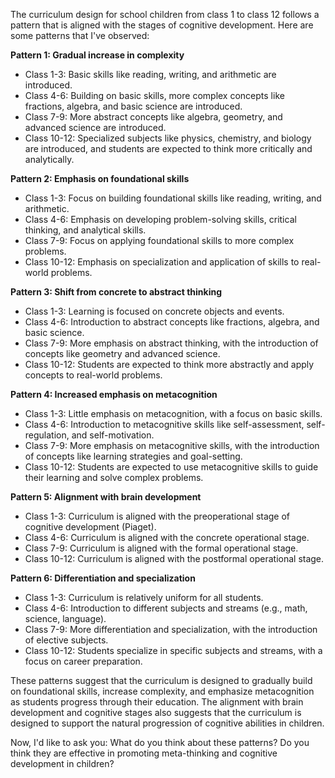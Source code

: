 The curriculum design for school children from class 1 to class 12 follows a pattern that is aligned with the stages of cognitive development. Here are some patterns that I've observed:

**Pattern 1: Gradual increase in complexity**

* Class 1-3: Basic skills like reading, writing, and arithmetic are introduced.
* Class 4-6: Building on basic skills, more complex concepts like fractions, algebra, and basic science are introduced.
* Class 7-9: More abstract concepts like algebra, geometry, and advanced science are introduced.
* Class 10-12: Specialized subjects like physics, chemistry, and biology are introduced, and students are expected to think more critically and analytically.

**Pattern 2: Emphasis on foundational skills**

* Class 1-3: Focus on building foundational skills like reading, writing, and arithmetic.
* Class 4-6: Emphasis on developing problem-solving skills, critical thinking, and analytical skills.
* Class 7-9: Focus on applying foundational skills to more complex problems.
* Class 10-12: Emphasis on specialization and application of skills to real-world problems.

**Pattern 3: Shift from concrete to abstract thinking**

* Class 1-3: Learning is focused on concrete objects and events.
* Class 4-6: Introduction to abstract concepts like fractions, algebra, and basic science.
* Class 7-9: More emphasis on abstract thinking, with the introduction of concepts like geometry and advanced science.
* Class 10-12: Students are expected to think more abstractly and apply concepts to real-world problems.

**Pattern 4: Increased emphasis on metacognition**

* Class 1-3: Little emphasis on metacognition, with a focus on basic skills.
* Class 4-6: Introduction to metacognitive skills like self-assessment, self-regulation, and self-motivation.
* Class 7-9: More emphasis on metacognitive skills, with the introduction of concepts like learning strategies and goal-setting.
* Class 10-12: Students are expected to use metacognitive skills to guide their learning and solve complex problems.

**Pattern 5: Alignment with brain development**

* Class 1-3: Curriculum is aligned with the preoperational stage of cognitive development (Piaget).
* Class 4-6: Curriculum is aligned with the concrete operational stage.
* Class 7-9: Curriculum is aligned with the formal operational stage.
* Class 10-12: Curriculum is aligned with the postformal operational stage.

**Pattern 6: Differentiation and specialization**

* Class 1-3: Curriculum is relatively uniform for all students.
* Class 4-6: Introduction to different subjects and streams (e.g., math, science, language).
* Class 7-9: More differentiation and specialization, with the introduction of elective subjects.
* Class 10-12: Students specialize in specific subjects and streams, with a focus on career preparation.

These patterns suggest that the curriculum is designed to gradually build on foundational skills, increase complexity, and emphasize metacognition as students progress through their education. The alignment with brain development and cognitive stages also suggests that the curriculum is designed to support the natural progression of cognitive abilities in children.

Now, I'd like to ask you: What do you think about these patterns? Do you think they are effective in promoting meta-thinking and cognitive development in children?
